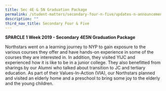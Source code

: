 ```yaml
---
title: Sec 4E & 5N Graduation Package
permalink: /student-matters/secondary-four-n-five/updates-n-announcements/sec-4e-5n-graduation-package/
description: ""
third_nav_title: Secondary Four & Five
---
```

<p><strong>SPARCLE 1 Week 2019 - Secondary 4E5N Graduation Package</strong></p>
<p>Northstars went on a learning journey to NYP to gain exposure to the various courses they offer and have hands-on experience in some of the courses they are interested in. In addition, they visited YIJC and experienced how it is like to be in a junior college. They also benefitted from sharings by our Alumni who talked about transition to JC and tertiary education. As part of their Values-In-Action (VIA), our Northstars planned and visited an elderly home and a preschool to bring some joy to the elderly and the young children.&nbsp;</p>